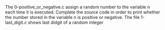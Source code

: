 The 0-positive_or_negative.c assign a random number to the variable n each time it is executed. Complete the source code in order to print whether the number stored in the variable n is positive or negative.
The file 1-last_digit.c shows last didgit of a random integer
